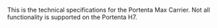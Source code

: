 This is the technical specifications for the Portenta Max Carrier. Not all functionality is supported on the Portenta H7.